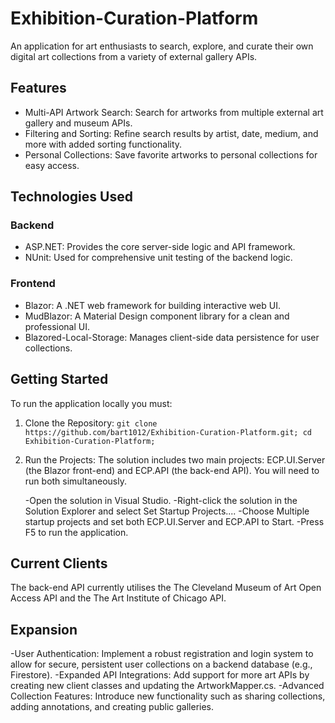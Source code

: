 # Exhibition-Curation-Platform

An application for art enthusiasts to search, explore, and curate their own digital art collections from a variety of external gallery APIs.

## Features 

- Multi-API Artwork Search: Search for artworks from multiple external art gallery and museum APIs.
- Filtering and Sorting: Refine search results by artist, date, medium, and more with added sorting functionality.
- Personal Collections: Save favorite artworks to personal collections for easy access.

## Technologies Used 

### Backend
- ASP.NET: Provides the core server-side logic and API framework.
- NUnit: Used for comprehensive unit testing of the backend logic.

### Frontend
- Blazor: A .NET web framework for building interactive web UI.
- MudBlazor: A Material Design component library for a clean and professional UI.
- Blazored-Local-Storage: Manages client-side data persistence for user collections.

## Getting Started

To run the application locally you must:

1. Clone the Repository: 
`git clone https://github.com/bart1012/Exhibition-Curation-Platform.git; cd Exhibition-Curation-Platform;`
2. Run the Projects: 
The solution includes two main projects: ECP.UI.Server (the Blazor front-end) and ECP.API (the back-end API). You will need to run both simultaneously.

    -Open the solution in Visual Studio.
    -Right-click the solution in the Solution Explorer and select Set Startup Projects....
    -Choose Multiple startup projects and set both ECP.UI.Server and ECP.API to Start.
    -Press F5 to run the application.

## Current Clients
The back-end API currently utilises the The Cleveland Museum of Art Open Access API and the The Art Institute of Chicago API. 

## Expansion

-User Authentication: Implement a robust registration and login system to allow for secure, persistent user collections on a backend database (e.g., Firestore).
-Expanded API Integrations: Add support for more art APIs by creating new client classes and updating the ArtworkMapper.cs.
-Advanced Collection Features: Introduce new functionality such as sharing collections, adding annotations, and creating public galleries.




